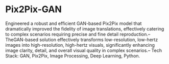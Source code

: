 # Pix2Pix-GAN
 Engineered a robust and efficient GAN-based Pix2Pix model that dramatically improved the fidelity of image translations, effectively
 catering to complex scenarios requiring precise and fine detail reproduction.– TheGAN-based solution effectively transforms low-resolution, low-hertz images into high-resolution, high-hertz visuals, significantly
 enhancing image clarity, detail, and overall visual quality in complex scenarios.– Tech Stack: GAN, Pix2Pix, Image Processing, Deep Learning, Python.
